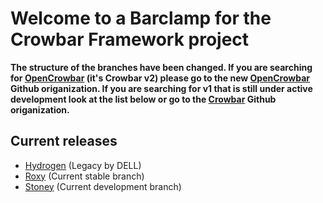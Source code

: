# Welcome to a Barclamp for the Crowbar Framework project

**The structure of the branches have been changed. If you are searching for
[OpenCrowbar](https://github.com/OpenCrowbar) (it's Crowbar v2) please go to
the new [OpenCrowbar](https://github.com/OpenCrowbar) Github origanization.
If you are searching for v1 that is still under active development look at
the list below or go to the [Crowbar](https://github.com/Crowbar) Github
origanization.**


## Current releases

* [Hydrogen](https://github.com/crowbar/barclamp-dell_bios/tree/release/hydrogen/master) (Legacy by DELL)
* [Roxy](https://github.com/crowbar/barclamp-dell_bios/tree/release/roxy/master) (Current stable branch)
* [Stoney](https://github.com/crowbar/barclamp-dell_bios/tree/release/stoney/master) (Current development branch)
